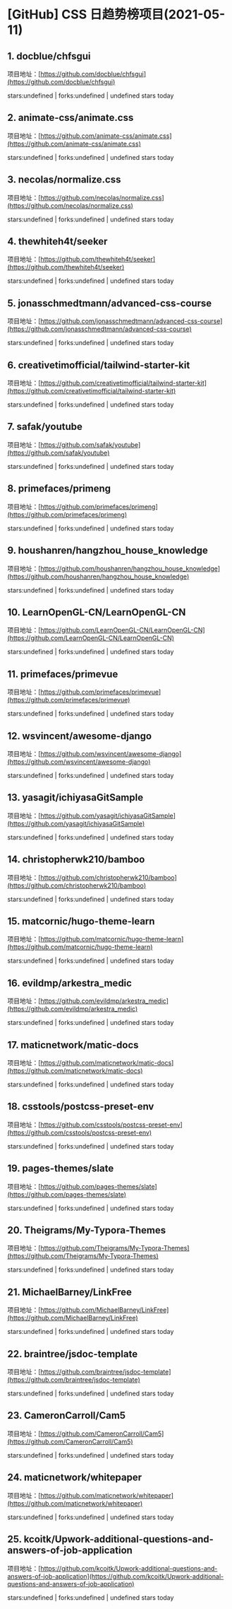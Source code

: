 # [GitHub] CSS 日趋势榜项目(2021-05-11)

## 1. docblue/chfsgui 

项目地址：[https://github.com/docblue/chfsgui](https://github.com/docblue/chfsgui)

stars:undefined | forks:undefined | undefined stars today 



## 2. animate-css/animate.css 

项目地址：[https://github.com/animate-css/animate.css](https://github.com/animate-css/animate.css)

stars:undefined | forks:undefined | undefined stars today 



## 3. necolas/normalize.css 

项目地址：[https://github.com/necolas/normalize.css](https://github.com/necolas/normalize.css)

stars:undefined | forks:undefined | undefined stars today 



## 4. thewhiteh4t/seeker 

项目地址：[https://github.com/thewhiteh4t/seeker](https://github.com/thewhiteh4t/seeker)

stars:undefined | forks:undefined | undefined stars today 



## 5. jonasschmedtmann/advanced-css-course 

项目地址：[https://github.com/jonasschmedtmann/advanced-css-course](https://github.com/jonasschmedtmann/advanced-css-course)

stars:undefined | forks:undefined | undefined stars today 



## 6. creativetimofficial/tailwind-starter-kit 

项目地址：[https://github.com/creativetimofficial/tailwind-starter-kit](https://github.com/creativetimofficial/tailwind-starter-kit)

stars:undefined | forks:undefined | undefined stars today 



## 7. safak/youtube 

项目地址：[https://github.com/safak/youtube](https://github.com/safak/youtube)

stars:undefined | forks:undefined | undefined stars today 



## 8. primefaces/primeng 

项目地址：[https://github.com/primefaces/primeng](https://github.com/primefaces/primeng)

stars:undefined | forks:undefined | undefined stars today 



## 9. houshanren/hangzhou_house_knowledge 

项目地址：[https://github.com/houshanren/hangzhou_house_knowledge](https://github.com/houshanren/hangzhou_house_knowledge)

stars:undefined | forks:undefined | undefined stars today 



## 10. LearnOpenGL-CN/LearnOpenGL-CN 

项目地址：[https://github.com/LearnOpenGL-CN/LearnOpenGL-CN](https://github.com/LearnOpenGL-CN/LearnOpenGL-CN)

stars:undefined | forks:undefined | undefined stars today 



## 11. primefaces/primevue 

项目地址：[https://github.com/primefaces/primevue](https://github.com/primefaces/primevue)

stars:undefined | forks:undefined | undefined stars today 



## 12. wsvincent/awesome-django 

项目地址：[https://github.com/wsvincent/awesome-django](https://github.com/wsvincent/awesome-django)

stars:undefined | forks:undefined | undefined stars today 



## 13. yasagit/ichiyasaGitSample 

项目地址：[https://github.com/yasagit/ichiyasaGitSample](https://github.com/yasagit/ichiyasaGitSample)

stars:undefined | forks:undefined | undefined stars today 



## 14. christopherwk210/bamboo 

项目地址：[https://github.com/christopherwk210/bamboo](https://github.com/christopherwk210/bamboo)

stars:undefined | forks:undefined | undefined stars today 



## 15. matcornic/hugo-theme-learn 

项目地址：[https://github.com/matcornic/hugo-theme-learn](https://github.com/matcornic/hugo-theme-learn)

stars:undefined | forks:undefined | undefined stars today 



## 16. evildmp/arkestra_medic 

项目地址：[https://github.com/evildmp/arkestra_medic](https://github.com/evildmp/arkestra_medic)

stars:undefined | forks:undefined | undefined stars today 



## 17. maticnetwork/matic-docs 

项目地址：[https://github.com/maticnetwork/matic-docs](https://github.com/maticnetwork/matic-docs)

stars:undefined | forks:undefined | undefined stars today 



## 18. csstools/postcss-preset-env 

项目地址：[https://github.com/csstools/postcss-preset-env](https://github.com/csstools/postcss-preset-env)

stars:undefined | forks:undefined | undefined stars today 



## 19. pages-themes/slate 

项目地址：[https://github.com/pages-themes/slate](https://github.com/pages-themes/slate)

stars:undefined | forks:undefined | undefined stars today 



## 20. Theigrams/My-Typora-Themes 

项目地址：[https://github.com/Theigrams/My-Typora-Themes](https://github.com/Theigrams/My-Typora-Themes)

stars:undefined | forks:undefined | undefined stars today 



## 21. MichaelBarney/LinkFree 

项目地址：[https://github.com/MichaelBarney/LinkFree](https://github.com/MichaelBarney/LinkFree)

stars:undefined | forks:undefined | undefined stars today 



## 22. braintree/jsdoc-template 

项目地址：[https://github.com/braintree/jsdoc-template](https://github.com/braintree/jsdoc-template)

stars:undefined | forks:undefined | undefined stars today 



## 23. CameronCarroll/Cam5 

项目地址：[https://github.com/CameronCarroll/Cam5](https://github.com/CameronCarroll/Cam5)

stars:undefined | forks:undefined | undefined stars today 



## 24. maticnetwork/whitepaper 

项目地址：[https://github.com/maticnetwork/whitepaper](https://github.com/maticnetwork/whitepaper)

stars:undefined | forks:undefined | undefined stars today 



## 25. kcoitk/Upwork-additional-questions-and-answers-of-job-application 

项目地址：[https://github.com/kcoitk/Upwork-additional-questions-and-answers-of-job-application](https://github.com/kcoitk/Upwork-additional-questions-and-answers-of-job-application)

stars:undefined | forks:undefined | undefined stars today 



